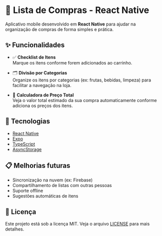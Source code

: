 # 🛒 Lista de Compras - React Native

Aplicativo mobile desenvolvido em **React Native** para ajudar na organização de compras de forma simples e prática.

## ✨ Funcionalidades

- ✅ **Checklist de Itens**  
  Marque os itens conforme forem adicionados ao carrinho.

- 🗂️ **Divisão por Categorias**  
  Organize os itens por categorias (ex: frutas, bebidas, limpeza) para facilitar a navegação na loja.

- 🧮 **Calculadora de Preço Total**  
  Veja o valor total estimado da sua compra automaticamente conforme adiciona os preços dos itens.

## 📱 Tecnologias

- [React Native](https://reactnative.dev/)
- [Expo](https://expo.dev/)
- [TypeScript](https://www.typescriptlang.org/)
- [AsyncStorage](https://react-native-async-storage.github.io/async-storage/docs/usage)

## 📋 Melhorias futuras

- Sincronização na nuvem (ex: Firebase)
- Compartilhamento de listas com outras pessoas
- Suporte offline
- Sugestões automáticas de itens

## 📄 Licença

Este projeto está sob a licença MIT. Veja o arquivo [LICENSE](LICENSE) para mais detalhes.
